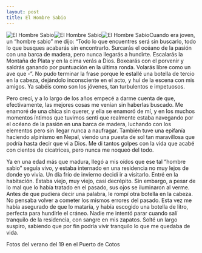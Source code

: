 ```yaml
---
layout: post
title: El Hombre Sabio
---
```

![El Hombre Sabio](https://scontent-cdg2-1.cdninstagram.com/v/t51.29350-15/133073748_118675206749129_6029690840929822998_n.jpg?_nc_cat=104&ccb=1-7&_nc_sid=8ae9d6&_nc_ohc=ngYQKxdtvJIAX8pH7W8&_nc_ht=scontent-cdg2-1.cdninstagram.com&edm=ANo9K5cEAAAA&oh=00_AT8a-Eg5o_WiAkL0mfqnqa35OlYNKrD17NfJWnuslFOkzA&oe=62CB536A)![El Hombre Sabio](https://scontent-cdt1-1.cdninstagram.com/v/t51.29350-15/133590504_1388452734837504_7564795709469137983_n.jpg?_nc_cat=103&ccb=1-7&_nc_sid=8ae9d6&_nc_ohc=hBY3T6ns22kAX-EIuVK&_nc_ht=scontent-cdt1-1.cdninstagram.com&edm=ANo9K5cEAAAA&oh=00_AT-TU9gZBn_JJzJznxF1gqsSvwr2-AqwsBU-4h43uBNHxQ&oe=62CB01A6)![El Hombre Sabio](https://scontent-cdt1-1.cdninstagram.com/v/t51.29350-15/133744088_746692559603616_2648913362119943081_n.jpg?_nc_cat=101&ccb=1-7&_nc_sid=8ae9d6&_nc_ohc=d0oIXWHi0foAX8JVU-I&_nc_ht=scontent-cdt1-1.cdninstagram.com&edm=ANo9K5cEAAAA&oh=00_AT_dVwv6uYlUi20F0UwXolKxdTezlUH9t2uUE1u6NSX9Eg&oe=62CA892A)Cuando era joven, un “hombre sabio” me dijo: “Todo lo que encuentres será sin buscarlo, todo lo que busques acabarás sin encontrarlo. Surcarás el océano de la pasión con una barca de madera, pero nunca llegarás a hundirte. Escalarás la Montaña de Plata y en la cima verás a Dios. Boxearás con el porvenir y saldrás ganando por puntuación en la última ronda. Volarás libre como un ave que -”. No pudo terminar la frase porque le estallé una botella de tercio en la cabeza, dejándolo inconsciente en el acto, y huí de la escena con mis amigos. Ya sabéis como son los jóvenes, tan turbulentos e impetuosos.

Pero crecí, y a lo largo de los años empecé a darme cuenta de que, efectivamente, las mejores cosas me venían sin haberlas buscado. Me enamoré de una chica sin querer, y ella se enamoró de mí, y en los muchos momentos íntimos que tuvimos sentí que realmente estaba navegando por el océano de la pasión en una barca de madera, luchando con los elementos pero sin llegar nunca a naufragar. También tuve una epifanía haciendo alpinismo en Nepal, viendo una puesta de sol tan maravillosa que podría hasta decir que vi a Dios. Me di tantos golpes con la vida que acabé con cientos de cicatrices, pero nunca me noqueó del todo.

Ya en una edad más que madura, llegó a mis oídos que ese tal “hombre sabio” seguía vivo, y estaba internado en una residencia no muy lejos de donde yo vivía. Un día frío de invierno decidí ir a visitarlo. Entré en la habitación. Estaba viejo, muy viejo, casi decrépito. Sin embargo, a pesar de lo mal que lo había tratado en el pasado, sus ojos se iluminaron al verme. Antes de que pudiera decir una palabra, le rompí otra botella en la cabeza. No pensaba volver a cometer los mismos errores del pasado. Esta vez me había asegurado de que lo mataría, y había escogido una botella de litro, perfecta para hundirle el cráneo. Nadie me intentó parar cuando salí tranquilo de la residencia, con sangre en mis zapatos. Solté un largo suspiro, sabiendo que por fin podría vivir tranquilo lo que me quedaba de vida.

Fotos del verano del 19 en el Puerto de Cotos
